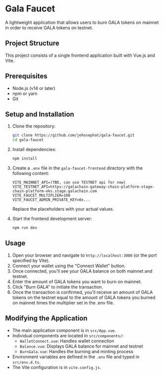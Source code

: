 # Gala Faucet

A lightweight application that allows users to burn GALA tokens on mainnet in order to receive GALA tokens on testnet.

## Project Structure

This project consists of a single frontend application built with Vue.js and Vite.

## Prerequisites

- Node.js (v14 or later)
- npm or yarn
- Git

## Setup and Installation

1. Clone the repository:
   ```bash
   git clone https://github.com/jehosephat/gala-faucet.git
   cd gala-faucet
   ```

2. Install dependencies:
   ```bash
   npm install
   ```

3. Create a `.env` file in the `gala-faucet-frontend` directory with the following content:
   ```
   VITE_MAINNET_API=(TBD, can use TESTNET api for now)
   VITE_TESTNET_API=https://galachain-gateway-chain-platform-stage-chain-platform-eks.stage.galachain.com
   VITE_FAUCET_MULTIPLIER=100
   VITE_FAUCET_ADMIN_PRIVATE_KEY=0x...
   ```
   Replace the placeholders with your actual values.

4. Start the frontend development server:
   ```bash
   npm run dev
   ```

## Usage

1. Open your browser and navigate to `http://localhost:3000` (or the port specified by Vite).
2. Connect your wallet using the "Connect Wallet" button.
3. Once connected, you'll see your GALA balance on both mainnet and testnet.
4. Enter the amount of GALA tokens you want to burn on mainnet.
5. Click "Burn GALA" to initiate the transaction.
6. Once the transaction is confirmed, you'll receive an amount of GALA tokens on the testnet equal to the amount of GALA tokens you burned on mainnet times the multiplier set in the .env file.

## Modifying the Application

- The main application component is in `src/App.vue`.
- Individual components are located in `src/components/`:
  - `WalletConnect.vue`: Handles wallet connection
  - `Balance.vue`: Displays GALA balance for mainnet and testnet
  - `BurnGala.vue`: Handles the burning and minting process
- Environment variables are defined in the `.env` file and typed in `src/env.d.ts`.
- The Vite configuration is in `vite.config.js`.

